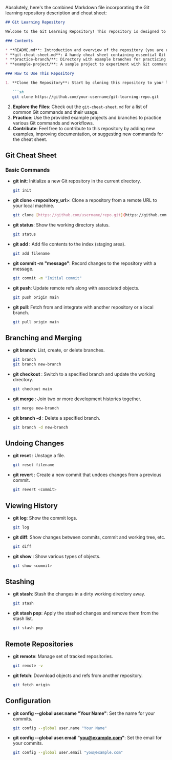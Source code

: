 Absolutely, here's the combined Markdown file incorporating the Git learning repository description and cheat sheet:

```markdown
## Git Learning Repository

Welcome to the Git Learning Repository! This repository is designed to help you learn and practice Git, a powerful version control system used for tracking changes in your projects.

### Contents

* **README.md**: Introduction and overview of the repository (you are reading it now!).
* **git-cheat-sheet.md**: A handy cheat sheet containing essential Git commands and their descriptions for quick reference.
* **practice-branch/**: Directory with example branches for practicing branching and merging.
* **example-project/**: A sample project to experiment with Git commands.

### How to Use This Repository

1. **Clone the Repository**: Start by cloning this repository to your local machine.

   ```sh
   git clone https://github.com/your-username/git-learning-repo.git
   ```

2. **Explore the Files**: Check out the `git-cheat-sheet.md` for a list of common Git commands and their usage.
3. **Practice**: Use the provided example projects and branches to practice various Git commands and workflows.
4. **Contribute**: Feel free to contribute to this repository by adding new examples, improving documentation, or suggesting new commands for the cheat sheet.

## Git Cheat Sheet

### Basic Commands

* **git init**: Initialize a new Git repository in the current directory.

   ```sh
   git init
   ```

* **git clone <repository_url>**: Clone a repository from a remote URL to your local machine.

   ```sh
   git clone [https://github.com/username/repo.git](https://github.com/username/repo.git)
   ```

* **git status**: Show the working directory status.

   ```sh
   git status
   ```

* **git add <file>**: Add file contents to the index (staging area).

   ```sh
   git add filename
   ```

* **git commit -m "message"**: Record changes to the repository with a message.

   ```sh
   git commit -m "Initial commit"
   ```

* **git push**: Update remote refs along with associated objects.

   ```sh
   git push origin main
   ```

* **git pull**: Fetch from and integrate with another repository or a local branch.

   ```sh
   git pull origin main
   ```

## Branching and Merging

* **git branch**: List, create, or delete branches.

   ```sh
   git branch
   git branch new-branch
   ```

* **git checkout <branch>**: Switch to a specified branch and update the working directory.

   ```sh
   git checkout main
   ```

* **git merge <branch>**: Join two or more development histories together.

   ```sh
   git merge new-branch
   ```

* **git branch -d <branch>**: Delete a specified branch.

   ```sh
   git branch -d new-branch
   ```

## Undoing Changes

* **git reset <file>**: Unstage a file.

   ```sh
   git reset filename
   ```

* **git revert <commit>**: Create a new commit that undoes changes from a previous commit.

   ```sh
   git revert <commit>
   ```

## Viewing History

* **git log**: Show the commit logs.

   ```sh
   git log
   ```

* **git diff**: Show changes between commits, commit and working tree, etc.

   ```sh
   git diff
   ```

* **git show <commit>**: Show various types of objects.

   ```sh
   git show <commit>
   ```

## Stashing

* **git stash**: Stash the changes in a dirty working directory away.

   ```sh
   git stash
   ```

* **git stash pop**: Apply the stashed changes and remove them from the stash list.

   ```sh
   git stash pop
   ```

## Remote Repositories

* **git remote**: Manage set of tracked repositories.

   ```sh
   git remote -v
   ```

* **git fetch**: Download objects and refs from another repository.

   ```sh
   git fetch origin
   ```

## Configuration

* **git config --global user.name "Your Name"**: Set the name for your commits.

   ```sh
   git config --global user.name "Your Name"
   ```

* **git config --global user.email "you@example.com"**: Set the email for your commits.

   ```sh
   git config --global user.email "you@example.com"
   ```
